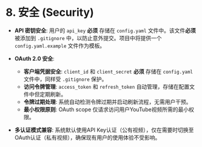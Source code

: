 # 8. 安全 (Security)

- **API 密钥安全**: 用户的 `api_key` **必须** 存储在 `config.yaml` 文件中。该文件**必须**被添加到 `.gitignore` 中，以防止意外提交。项目中将提供一个 `config.yaml.example` 文件作为模板。

- **OAuth 2.0 安全**:
  - **客户端凭据安全**: `client_id` 和 `client_secret` **必须** 存储在 `config.yaml` 文件中，同样受 `.gitignore` 保护。
  - **访问令牌管理**: `access_token` 和 `refresh_token` 自动管理，存储在配置文件中但定期刷新。
  - **令牌过期处理**: 系统自动检测令牌过期并启动刷新流程，无需用户干预。
  - **最小权限原则**: OAuth scope 仅请求访问用户YouTube视频所需的最小权限。

- **多认证模式兼容**: 系统默认使用API Key认证（公有视频），仅在需要时切换至OAuth认证（私有视频），确保现有用户的使用体验不受影响。